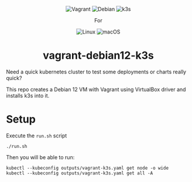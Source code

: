 <div align=center>

  ![Vagrant](https://img.shields.io/badge/-Vagrant-white.svg?style=plastic&logo=vagrant&logoColor=blue)
  ![Debian](https://img.shields.io/badge/-Debian-white.svg?style=plastic&logo=Debian&logoColor=red)
  ![k3s](https://img.shields.io/badge/-k3s-white.svg?style=plastic&logo=kubernetes)

  For

  ![Linux](https://img.shields.io/badge/-Linux-gray.svg?style=plastic&logo=Linux)
  ![macOS](https://img.shields.io/badge/-macOS-gray.svg?style=plastic&logo=apple)

  # vagrant-debian12-k3s

</div>

Need a quick kubernetes cluster to test some deployments or charts really quick?

This repo creates a Debian 12 VM with Vagrant using VirtualBox driver and installs k3s into it.

# Setup

Execute the `run.sh` script

```
./run.sh
```

Then you will be able to run:

```
kubectl --kubeconfig outputs/vagrant-k3s.yaml get node -o wide
kubectl --kubeconfig outputs/vagrant-k3s.yaml get all -A
```
